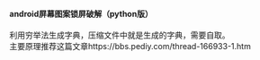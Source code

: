 #### android屏幕图案锁屏破解（python版）

利用穷举法生成字典，压缩文件中就是生成的字典，需要自取。<br>
主要原理推荐这篇文章https://bbs.pediy.com/thread-166933-1.htm
